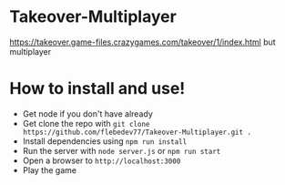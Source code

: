 # Takeover-Multiplayer
https://takeover.game-files.crazygames.com/takeover/1/index.html but multiplayer


# How to install and use!

 - Get node if you don't have already
 - Get clone the repo with `git clone https://github.com/flebedev77/Takeover-Multiplayer.git .`
 - Install dependencies using `npm run install`
 - Run the server with `node server.js` or `npm run start`
 - Open a browser to `http://localhost:3000`
 - Play the game